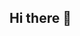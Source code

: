 ## Hi there 👋

<!--
Hello! I’m Wanessa

🔬 Biomedical Scientist | 💻 Bioinformatician in Training
📚 Currently pursuing a postgraduate degree in Molecular Biology
🧠 Focused on mental health researche

🧬 About Me

Human curiosity has always intrigued me—our innate drive to ask “why?” and seek deeper understanding. It’s something we see clearly in children, whose endless questions open new ways of seeing the world. In my work as a post-graduate student in Molecular Biology, I apply this curiosity to studying the human brain, particularly in relation to mental health conditions such as Major Depressive Disorder, Schizophrenia, and Bipolar Disorder. 

💡 What I’m Currently Working On
	•	Single-nucleus sequencing 🧬 of post-mortem brain samples to explore gene expression patterns related to psychiatric disorders.
	•	Developing bioinformatics pipelines using R and Bash to process and analyze  genomic data.
	•	Understanding the molecular basis of mental health disorders, with a focus on depression, schizophrenia, and bipolar disorder.

⚙️ Skills and Tools
	•	Languages: R, Bash
	•	Bioinformatics: Single-cell RNA-seq, Nucleus RNA-seq, Data pre-processing and QC
	•	Research Interests: Psychiatric disorders (Depression, Schizophrenia, Bipolar Disorder)
	•	Analysis: Differential gene expression, Clustering, Dimensionality reduction (PCA, t-SNE)
	•	Visualization: ggplot2, ComplexHeatmap (R)

-->
